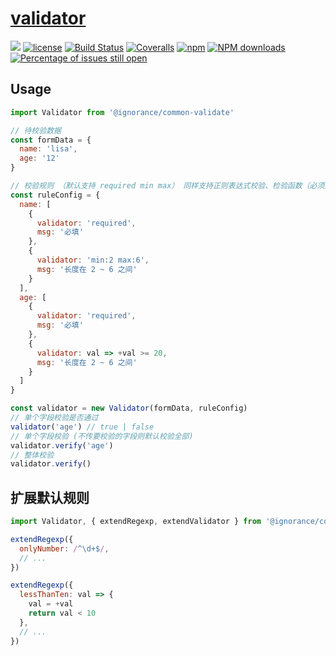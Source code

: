 # [validator](https://github.com/yesixuan/common-validate)
[![](https://img.shields.io/badge/Powered%20by-yesixuan%20base-brightgreen.svg)](https://github.com/yesixuan/common-validate)
[![license](https://img.shields.io/badge/license-MIT-blue.svg)](https://github.com/yesixuan/common-validate/blob/master/LICENSE)
[![Build Status](https://travis-ci.org/yanhaijing/jslib-base.svg?branch=master)](https://travis-ci.org/yanhaijing/jslib-base)
[![Coveralls](https://img.shields.io/coveralls/yanhaijing/jslib-base.svg)](https://coveralls.io/github/yesixuan/common-validate)
[![npm](https://img.shields.io/badge/npm-0.1.0-orange.svg)](https://www.npmjs.com/package/@ignorance/common-validate)
[![NPM downloads](http://img.shields.io/npm/dm/jslib-base.svg?style=flat-square)](http://www.npmtrends.com/@ignorance/common-validate)
[![Percentage of issues still open](http://isitmaintained.com/badge/open/yanhaijing/jslib-base.svg)](http://isitmaintained.com/project/yanhaijing/jslib-base "Percentage of issues still open")

## Usage

```js
import Validator from '@ignorance/common-validate'

// 待校验数据
const formData = {
  name: 'lisa',
  age: '12'
}

// 校验规则 （默认支持 required min max） 同样支持正则表达式校验、检验函数（必须返回 true|false）
const ruleConfig = {
  name: [
    {
      validator: 'required',
      msg: '必填'
    },
    {
      validator: 'min:2 max:6',
      msg: '长度在 2 ~ 6 之间'
    }
  ],
  age: [
    {
      validator: 'required',
      msg: '必填'
    },
    {
      validator: val => +val >= 20,
      msg: '长度在 2 ~ 6 之间'
    }
  ]
}

const validator = new Validator(formData, ruleConfig)
// 单个字段校验是否通过
validator('age') // true | false
// 单个字段校验 (不传要校验的字段则默认校验全部)
validator.verify('age')
// 整体校验
validator.verify()
```

## 扩展默认规则

```js
import Validator, { extendRegexp, extendValidator } from '@ignorance/common-validate'

extendRegexp({
  onlyNumber: /^\d+$/,
  // ...
})

extendRegexp({
  lessThanTen: val => {
    val = +val
    return val < 10
  },
  // ...
})
```


